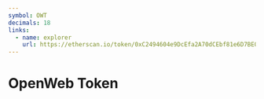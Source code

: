 ```yaml
---
symbol: OWT
decimals: 18
links:
  - name: explorer
    url: https://etherscan.io/token/0xC2494604e9DcEfa2A70dCEbf81e6D7BE064a334e
---
```


# OpenWeb Token
